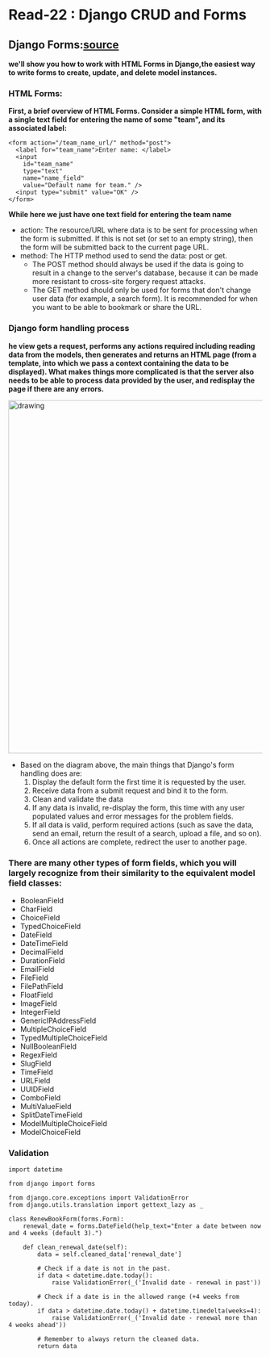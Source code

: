 # Read-22 : Django CRUD and Forms

## Django Forms:[source](https://developer.mozilla.org/en-US/docs/Learn/Server-side/Django/Forms)

**we'll show you how to work with HTML Forms in Django,the easiest way to write forms to create, update, and delete model instances.**

### HTML Forms:
**First, a brief overview of HTML Forms. Consider a simple HTML form, with a single text field for entering the name of some "team", and its associated label:**

    <form action="/team_name_url/" method="post">
      <label for="team_name">Enter name: </label>
      <input
        id="team_name"
        type="text"
        name="name_field"
        value="Default name for team." />
      <input type="submit" value="OK" />
    </form>

**While here we just have one text field for entering the team name**

* action: The resource/URL where data is to be sent for processing when the form is submitted. If this is not set (or set to an empty string), then the form will be submitted back to the current page URL.
* method: The HTTP method used to send the data: post or get.
   * The POST method should always be used if the data is going to result in a change to the server's database, because it can be made more resistant to cross-site forgery request attacks.
   * The GET method should only be used for forms that don't change user data (for example, a search form). It is recommended for when you want to be able to bookmark or share the URL.

### Django form handling process
**he view gets a request, performs any actions required including reading data from the models, then generates and returns an HTML page (from a template, into which we pass a context containing the data to be displayed). What makes things more complicated is that the server also needs to be able to process data provided by the user, and redisplay the page if there are any errors.**

<img src="https://developer.mozilla.org/en-US/docs/Learn/Server-side/Django/Forms/form_handling_-_standard.png" alt="drawing" style="width:700px;"/>

* Based on the diagram above, the main things that Django's form handling does are:
  1. Display the default form the first time it is requested by the user.
  2. Receive data from a submit request and bind it to the form.
  3. Clean and validate the data
  4. If any data is invalid, re-display the form, this time with any user populated values and error messages for the problem fields.
  5. If all data is valid, perform required actions (such as save the data, send an email, return the result of a search, upload a file, and so on).
  6. Once all actions are complete, redirect the user to another page.


### There are many other types of form fields, which you will largely recognize from their similarity to the equivalent model field classes:

* BooleanField
* CharField
* ChoiceField
* TypedChoiceField
* DateField
* DateTimeField
* DecimalField
* DurationField
* EmailField
* FileField
* FilePathField
* FloatField
* ImageField
* IntegerField
* GenericIPAddressField
* MultipleChoiceField
* TypedMultipleChoiceField
* NullBooleanField
* RegexField
* SlugField
* TimeField
* URLField
* UUIDField
* ComboField
* MultiValueField
* SplitDateTimeField
* ModelMultipleChoiceField
* ModelChoiceField

### Validation
    import datetime
    
    from django import forms
    
    from django.core.exceptions import ValidationError
    from django.utils.translation import gettext_lazy as _
    
    class RenewBookForm(forms.Form):
        renewal_date = forms.DateField(help_text="Enter a date between now and 4 weeks (default 3).")
    
        def clean_renewal_date(self):
            data = self.cleaned_data['renewal_date']
    
            # Check if a date is not in the past.
            if data < datetime.date.today():
                raise ValidationError(_('Invalid date - renewal in past'))
    
            # Check if a date is in the allowed range (+4 weeks from today).
            if data > datetime.date.today() + datetime.timedelta(weeks=4):
                raise ValidationError(_('Invalid date - renewal more than 4 weeks ahead'))
    
            # Remember to always return the cleaned data.
            return data
